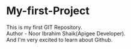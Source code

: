 # My-first-Project
This is my first GIT Repository.
<br>
Author - Noor Ibrahim Shaik(Apigee Developer).
<br>
And I'm very excited to learn about Github.
